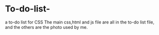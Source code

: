 # To-do-list-
a to-do list for CSS 
The main css,html and js file are all in the to-do list file, and the others are the photo used by me.
